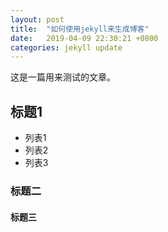 ```yaml
---
layout: post
title:  "如何使用jekyll来生成博客"
date:   2019-04-09 22:30:21 +0800
categories: jekyll update
---
```

这是一篇用来测试的文章。

## 标题1

- 列表1
- 列表2
- 列表3

### 标题二

#### 标题三
